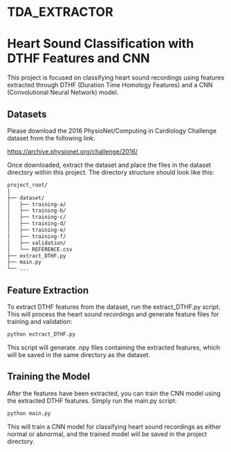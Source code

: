 # TDA_EXTRACTOR
# Heart Sound Classification with DTHF Features and CNN

This project is focused on classifying heart sound recordings using features extracted through DTHF (Duration Time Homology Features) and a CNN (Convolutional Neural Network) model. 

## Datasets

Please download the 2016 PhysioNet/Computing in Cardiology Challenge dataset from the following link:

https://archive.physionet.org/challenge/2016/

Once downloaded, extract the dataset and place the files in the dataset directory within this project. The directory structure should look like this:

```bash
project_root/
│
├── dataset/
│   ├── training-a/
│   ├── training-b/
│   ├── training-c/
│   ├── training-d/
│   ├── training-e/
│   ├── training-f/
│   ├── validation/
│   └── REFERENCE.csv
├── extract_DTHF.py
├── main.py
└── ...
```

## Feature Extraction

To extract DTHF features from the dataset, run the extract_DTHF.py script. This will process the heart sound recordings and generate feature files for training and validation:

```bash
python extract_DTHF.py
```
This script will generate .npy files containing the extracted features, which will be saved in the same directory as the dataset.


## Training the Model

After the features have been extracted, you can train the CNN model using the extracted DTHF features. Simply run the main.py script:

```bash
python main.py
```
This will train a CNN model for classifying heart sound recordings as either normal or abnormal, and the trained model will be saved in the project directory.

